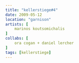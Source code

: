 ```yaml
---
title: "kellerstiege#4"
date: 2009-05-12
location: "garnison"
artists: [
    marinos koutsomichalis
]
collabs: [
    ora cogan + daniel lercher
]
tags: [kellerstiege]
---
```

